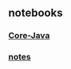 ## notebooks
> 
###  [Core-Java](https://github.com/Alex5Moon/notebooks/blob/master/CoreJavaVolume-I/readme.md)
>
### [notes](https://github.com/lu666666/notebooks/blob/master/notes/readme.md)
>
